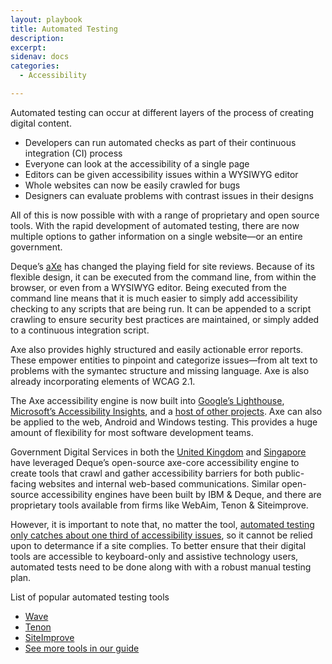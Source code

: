 ```yaml
---
layout: playbook
title: Automated Testing
description: 
excerpt: 
sidenav: docs
categories:
  - Accessibility

---
```


Automated testing can occur at different layers of the process of creating digital content. 
- Developers can run automated checks as part of their continuous integration (CI) process
- Everyone can look at the accessibility of a single page
- Editors can be given accessibility issues within a WYSIWYG editor
- Whole websites can now be easily crawled for bugs 
- Designers can evaluate problems with contrast issues in their designs

All of this is now possible with with a range of proprietary and open source tools. With the rapid development of automated testing, there are now multiple options to gather information on a single website—or an entire government.

Deque’s [aXe](https://www.deque.com/axe/) has changed the playing field for site reviews. Because of its flexible design, it can be executed from the command line, from within the browser, or even from a WYSIWYG editor. Being executed from the command line means that it is much easier to simply add accessibility checking to any scripts that are being run. It can be appended to a script crawling to ensure security best practices are maintained, or simply added to a continuous integration script.

Axe also provides highly structured and easily actionable error reports. These empower entities to pinpoint and categorize issues—from alt text to problems with the symantec structure and missing language. Axe is also already incorporating elements of WCAG 2.1.

The Axe accessibility engine is now built into [Google’s Lighthouse](https://developers.google.com/web/tools/lighthouse/), [Microsoft’s Accessibility Insights](https://accessibilityinsights.io/), and a [host of other projects](https://github.com/dequelabs/axe-core/blob/develop/doc/projects.md). Axe can also be applied to the web, Android and Windows testing. This provides a huge amount of flexibility for most software development teams.

Government Digital Services in both the [United Kingdom](https://github.com/alphagov/accessibility-monitoring) and [Singapore](https://github.com/GovTechSG/purple-hats) have leveraged Deque’s open-source axe-core accessibility engine to create tools that crawl and gather accessibility barriers for both public-facing websites and internal web-based communications. Similar open-source accessibility engines have been built by IBM & Deque, and there are proprietary tools available from firms like WebAim, Tenon & Siteimprove.

However, it is important to note that, no matter the tool, [automated testing only catches about one third of accessibility issues](https://alphagov.github.io/accessibility-tool-audit/), so it cannot be relied upon to determance if a site complies. To better ensure that their digital tools are accessible to keyboard-only and assistive technology users, automated tests need to be done along with with a robust manual testing plan.

List of popular automated testing tools
- [Wave](http://wave.webaim.org/extension/)
- [Tenon](https://tenon.io/)
- [SiteImprove](https://chrome.google.com/webstore/detail/siteimprove-accessibility/efcfolpjihicnikpmhnmphjhhpiclljc)
- [See more tools in our guide](/guide/tools)


